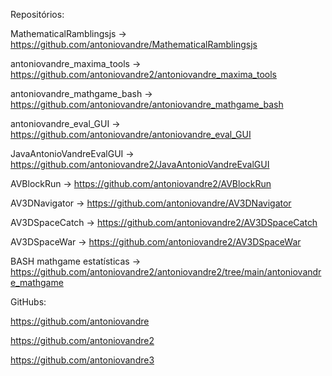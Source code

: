 Repositórios:

MathematicalRamblingsjs -> https://github.com/antoniovandre/MathematicalRamblingsjs

antoniovandre_maxima_tools -> https://github.com/antoniovandre2/antoniovandre_maxima_tools

antoniovandre_mathgame_bash -> https://github.com/antoniovandre/antoniovandre_mathgame_bash

antoniovandre_eval_GUI -> https://github.com/antoniovandre/antoniovandre_eval_GUI

JavaAntonioVandreEvalGUI -> https://github.com/antoniovandre2/JavaAntonioVandreEvalGUI

AVBlockRun -> https://github.com/antoniovandre2/AVBlockRun

AV3DNavigator -> https://github.com/antoniovandre/AV3DNavigator

AV3DSpaceCatch -> https://github.com/antoniovandre2/AV3DSpaceCatch

AV3DSpaceWar -> https://github.com/antoniovandre2/AV3DSpaceWar
<hl>

BASH mathgame estatísticas -> https://github.com/antoniovandre2/antoniovandre2/tree/main/antoniovandre_mathgame
<hl>

GitHubs:

https://github.com/antoniovandre

https://github.com/antoniovandre2

https://github.com/antoniovandre3
<hl>

<!-- ### Hi there 👋 -->

<!--
**antoniovandre/antoniovandre** is a ✨ _special_ ✨ repository because its `README.md` (this file) appears on your GitHub profile.

Here are some ideas to get you started:

- 🔭 I’m currently working on ...
- 🌱 I’m currently learning ...
- 👯 I’m looking to collaborate on ...
- 🤔 I’m looking for help with ...
- 💬 Ask me about ...
- 📫 How to reach me: ...
- 😄 Pronouns: ...
- ⚡ Fun fact: ...
-->
